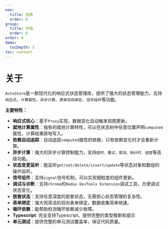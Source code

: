 ```yaml
---
nav:
  title: 指南
  order: 0
group:
  title: 开始
  order: 0
order: 0  
demo:
  tocDepth: 5
toc: content
---
```



# 关于

`AutoStore`是一款现代化的响应式状态管理库，提供了强大的状态管理能力，支持`响应式`、`计算属性`、`异步计算`、`表单双向绑定`、`信号组件`等功能。

**主要特性：**
 
- **响应式核心**：基于`Proxy`实现，数据变化自动触发视图更新。
- **就地计算属性**：独有的就地计算特性，可以在状态树中任意位置声明`computed`属性，计算结果原地写入。
- **依赖自动追踪**：自动追踪`computed`属性的依赖，只有依赖变化时才会重新计算。
- **异步计算**：强大的异步计算控制能力，支持`超时、重试、取消、倒计时、进度`等高级功能。
- **状态变更监听**：能监听`get/set/delete/insert/update`等状态对象和数组的操作监听。
- **信号组件**：支持`signal`信号机制，可以实现细粒度的组件更新。
- **调试与诊断**：支持`chrome`的`Redux DevTools Extension`调试工具，方便调试状态变化。
- **嵌套状态**：支持任意深度的嵌套状态，无需担心状态管理的复杂性。
- **表单绑定**：强大而简洁的双向表单绑定，数据收集简单快速。
- **循环依赖**：能帮助检测循环依赖减少故障。
- **Typescript**: 完全支持Typescript，提供完整的类型推断和提示
- **单元测试**：提供完整的单元测试覆盖率，保证代码质量。


